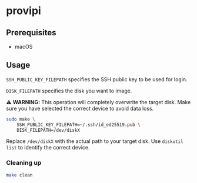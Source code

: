 # provipi

## Prerequisites
- macOS


## Usage

`SSH_PUBLIC_KEY_FILEPATH` specifies the SSH public key to be used for login.

`DISK_FILEPATH` specifies the disk you want to image.

⚠️ **WARNING:** This operation will completely overwrite the target disk. Make sure you have selected the correct device to avoid data loss.

```sh
sudo make \
    SSH_PUBLIC_KEY_FILEPATH=~/.ssh/id_ed25519.pub \
    DISK_FILEPATH=/dev/diskX
```

Replace `/dev/diskX` with the actual path to your target disk. Use `diskutil list` to identify the correct device.


### Cleaning up

```sh
make clean
```
